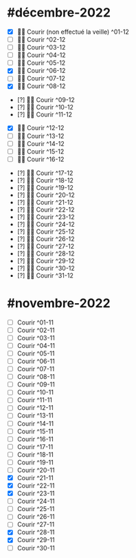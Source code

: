 # #décembre-2022
- [x] 🏃‍♂️ Courir (non effectué la veille) ^01-12
- [ ] 🏃‍♂️ Courir ^02-12
- [ ] 🏃‍♂️ Courir ^03-12
- [ ] 🏃‍♂️ Courir ^04-12
- [ ] 🏃‍♂️ Courir ^05-12
- [x] 🏃‍♂️ Courir ^06-12
- [ ] 🏃‍♂️ Courir ^07-12
- [x] 🏃‍♂️ Courir ^08-12
- [?] 🏃‍♂️ Courir ^09-12
- [?] 🏃‍♂️ Courir ^10-12
- [?] 🏃‍♂️ Courir ^11-12
- [x] 🏃‍♂️ Courir ^12-12
- [ ] 🏃‍♂️ Courir ^13-12
- [ ] 🏃‍♂️ Courir ^14-12
- [ ] 🏃‍♂️ Courir ^15-12
- [ ] 🏃‍♂️ Courir ^16-12
- [?] 🏃‍♂️ Courir ^17-12
- [?] 🏃‍♂️ Courir ^18-12
- [?] 🏃‍♂️ Courir ^19-12
- [?] 🏃‍♂️ Courir ^20-12
- [?] 🏃‍♂️ Courir ^21-12
- [?] 🏃‍♂️ Courir ^22-12
- [?] 🏃‍♂️ Courir ^23-12
- [?] 🏃‍♂️ Courir ^24-12
- [?] 🏃‍♂️ Courir ^25-12
- [?] 🏃‍♂️ Courir ^26-12
- [?] 🏃‍♂️ Courir ^27-12
- [?] 🏃‍♂️ Courir ^28-12
- [?] 🏃‍♂️ Courir ^29-12
- [?] 🏃‍♂️ Courir ^30-12
- [?] 🏃‍♂️ Courir ^31-12

# #novembre-2022
- [ ] Courir ^01-11
- [ ] Courir ^02-11
- [ ] Courir ^03-11
- [ ] Courir ^04-11
- [ ] Courir ^05-11
- [ ] Courir ^06-11
- [ ] Courir ^07-11
- [ ] Courir ^08-11
- [ ] Courir ^09-11
- [ ] Courir ^10-11
- [ ] Courir ^11-11
- [ ] Courir ^12-11
- [ ] Courir ^13-11
- [ ] Courir ^14-11
- [ ] Courir ^15-11
- [ ] Courir ^16-11
- [ ] Courir ^17-11
- [ ] Courir ^18-11
- [ ] Courir ^19-11
- [ ] Courir ^20-11
- [x] Courir ^21-11
- [x] Courir ^22-11
- [x] Courir ^23-11
- [ ] Courir ^24-11
- [ ] Courir ^25-11
- [ ] Courir ^26-11
- [ ] Courir ^27-11
- [x] Courir ^28-11
- [x] Courir ^29-11
- [ ] Courir ^30-11